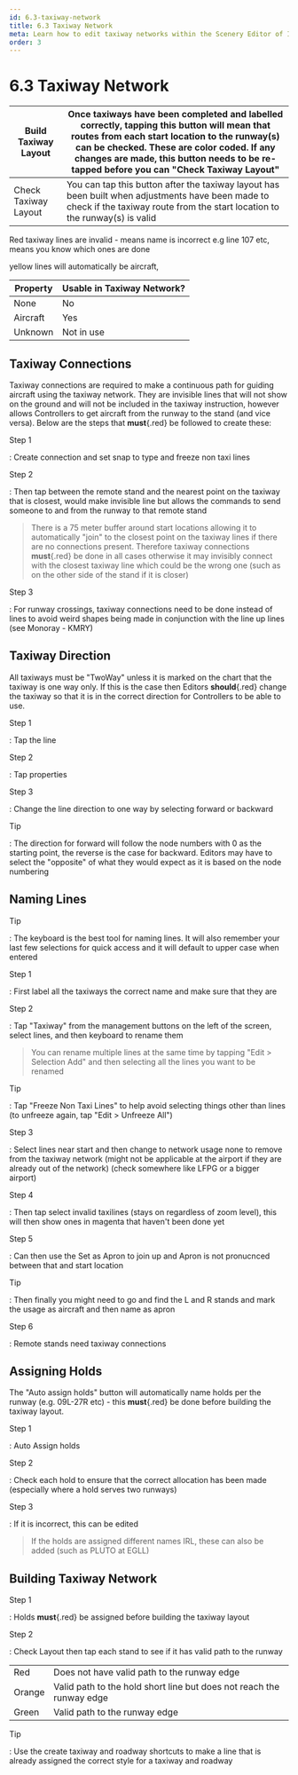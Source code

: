 ```yaml
---
id: 6.3-taxiway-network
title: 6.3 Taxiway Network
meta: Learn how to edit taxiway networks within the Scenery Editor of Infinite Flight.
order: 3
---
```




# 6.3 Taxiway Network



| Build Taxiway Layout | Once taxiways have been completed and labelled correctly, tapping this button will mean that routes from each start location to the runway(s) can be checked. These are color coded. If any changes are made, this button needs to be re-tapped before you can "Check Taxiway Layout" |
| -------------------- | ------------------------------------------------------------ |
| Check Taxiway Layout | You can tap this button after the taxiway layout has been built when adjustments have been made to check if the taxiway route from the start location to the runway(s) is valid |





Red taxiway lines are invalid - means name is incorrect e.g line 107 etc, means you know which ones are done



yellow lines will automatically be aircraft, 



| Property | Usable in Taxiway Network? |
| -------- | -------------------------- |
| None     | No                         |
| Aircraft | Yes                        |
| Unknown  | Not in use                 |







## Taxiway Connections

Taxiway connections are required to make a continuous path for guiding aircraft using the taxiway network. They are invisible lines that will not show on the ground and will not be included in the taxiway instruction, however allows Controllers to get aircraft from the runway to the stand (and vice versa). Below are the steps that **must**{.red} be followed to create these:



Step 1

: Create connection and set snap to type and freeze non taxi lines



Step 2

: Then tap between the remote stand and the nearest point on the taxiway that is closest, would make invisible line but allows the commands to send someone to and from the runway to that remote stand



> There is a 75 meter buffer around start locations allowing it to automatically "join" to the closest point on the taxiway lines if there are no connections present.  Therefore taxiway connections **must**{.red} be done in all cases otherwise it may invisibly connect with the closest taxiway line which could be the wrong one (such as on the other side of the stand if it is closer)



Step 3

: For runway crossings, taxiway connections need to be done instead of lines to avoid weird shapes being made in conjunction with the line up lines (see Monoray - KMRY)



## Taxiway Direction

All taxiways must be "TwoWay" unless it is marked on the chart that the taxiway is one way only. If this is the case then Editors **should**{.red} change the taxiway so that it is in the correct direction for Controllers to be able to use. 



Step 1

: Tap the line



Step 2

: Tap properties



Step 3

: Change the line direction to one way by selecting forward or backward



Tip

: The direction for forward will follow the node numbers with 0 as the starting point, the reverse is the case for backward. Editors may have to select the "opposite" of what they would expect as it is based on the node numbering



## Naming Lines



Tip

: The keyboard is the best tool for naming lines. It will also remember your last few selections for quick access and it will default to upper case when entered



Step 1

: First label all the taxiways the correct name and make sure that they are 



Step 2

: Tap "Taxiway" from the management buttons on the left of the screen, select lines, and then keyboard to rename them 



> You can rename multiple lines at the same time by tapping "Edit > Selection Add" and then selecting all the lines you want to be renamed



Tip

: Tap "Freeze Non Taxi Lines" to help avoid selecting things other than lines (to unfreeze again, tap "Edit > Unfreeze All")



Step 3

: Select lines near start and then change to network usage none to remove from the taxiway network (might not be applicable at the airport if they are already out of the network) (check somewhere like LFPG or a bigger airport)



Step 4

: Then tap select invalid taxilines (stays on regardless of zoom level), this will then show ones in magenta that haven't been done yet



Step 5

: Can then use the Set as Apron to join up and Apron is not pronucnced between that and start location



Tip

: Then finally you might need to go and find the L and R stands and mark the usage as aircraft and then name as apron



Step 6

: Remote stands need taxiway connections 



## Assigning Holds

The "Auto assign holds" button will automatically name holds per the runway (e.g. 09L-27R etc) - this **must**{.red} be done before building the taxiway layout.



Step 1

: Auto Assign holds



Step 2

: Check each hold to ensure that the correct allocation has been made (especially where a hold serves two runways)



Step 3

: If it is incorrect, this can be edited 



>  If the holds are assigned different names IRL, these can also be added (such as PLUTO at EGLL)



## Building Taxiway Network



Step 1

: Holds **must**{.red} be assigned before building the taxiway layout



Step 2

: Check Layout then tap each stand to see if it has valid path to the runway

|        |                                                              |
| ------ | ------------------------------------------------------------ |
| Red    | Does not have valid path to the runway edge                  |
| Orange | Valid path to the hold short line but does not reach the runway edge |
| Green  | Valid path to the runway edge                                |



Tip

: Use the create taxiway and roadway shortcuts to make a line that is already assigned the correct style for a taxiway and roadway

